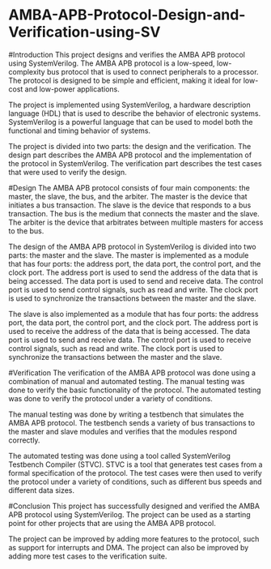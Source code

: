 # AMBA-APB-Protocol-Design-and-Verification-using-SV
#Introduction
This project designs and verifies the AMBA APB protocol using SystemVerilog. The AMBA APB protocol is a low-speed, low-complexity bus protocol that is used to connect peripherals to a processor. The protocol is designed to be simple and efficient, making it ideal for low-cost and low-power applications.

The project is implemented using SystemVerilog, a hardware description language (HDL) that is used to describe the behavior of electronic systems. SystemVerilog is a powerful language that can be used to model both the functional and timing behavior of systems.

The project is divided into two parts: the design and the verification. The design part describes the AMBA APB protocol and the implementation of the protocol in SystemVerilog. The verification part describes the test cases that were used to verify the design.

#Design
The AMBA APB protocol consists of four main components: the master, the slave, the bus, and the arbiter. The master is the device that initiates a bus transaction. The slave is the device that responds to a bus transaction. The bus is the medium that connects the master and the slave. The arbiter is the device that arbitrates between multiple masters for access to the bus.

The design of the AMBA APB protocol in SystemVerilog is divided into two parts: the master and the slave. The master is implemented as a module that has four ports: the address port, the data port, the control port, and the clock port. The address port is used to send the address of the data that is being accessed. The data port is used to send and receive data. The control port is used to send control signals, such as read and write. The clock port is used to synchronize the transactions between the master and the slave.

The slave is also implemented as a module that has four ports: the address port, the data port, the control port, and the clock port. The address port is used to receive the address of the data that is being accessed. The data port is used to send and receive data. The control port is used to receive control signals, such as read and write. The clock port is used to synchronize the transactions between the master and the slave.

#Verification
The verification of the AMBA APB protocol was done using a combination of manual and automated testing. The manual testing was done to verify the basic functionality of the protocol. The automated testing was done to verify the protocol under a variety of conditions.

The manual testing was done by writing a testbench that simulates the AMBA APB protocol. The testbench sends a variety of bus transactions to the master and slave modules and verifies that the modules respond correctly.

The automated testing was done using a tool called SystemVerilog Testbench Compiler (STVC). STVC is a tool that generates test cases from a formal specification of the protocol. The test cases were then used to verify the protocol under a variety of conditions, such as different bus speeds and different data sizes.

#Conclusion
This project has successfully designed and verified the AMBA APB protocol using SystemVerilog. The project can be used as a starting point for other projects that are using the AMBA APB protocol.

The project can be improved by adding more features to the protocol, such as support for interrupts and DMA. The project can also be improved by adding more test cases to the verification suite.
